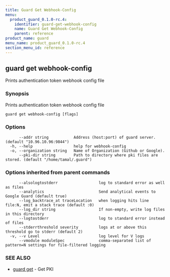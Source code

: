 ```yaml
---
title: Guard Get Webhook-Config
menu:
  product_guard_0.1.0-rc.4:
    identifier: guard-get-webhook-config
    name: Guard Get Webhook-Config
    parent: reference
product_name: guard
menu_name: product_guard_0.1.0-rc.4
section_menu_id: reference
---
```

## guard get webhook-config

Prints authentication token webhook config file

### Synopsis


Prints authentication token webhook config file

```
guard get webhook-config [flags]
```

### Options

```
      --addr string           Address (host:port) of guard server. (default "10.96.10.96:9844")
  -h, --help                  help for webhook-config
  -o, --organization string   Name of Organization (Github or Google).
      --pki-dir string        Path to directory where pki files are stored. (default "/home/tamal/.guard")
```

### Options inherited from parent commands

```
      --alsologtostderr                  log to standard error as well as files
      --analytics                        Send analytical events to Google Guard (default true)
      --log_backtrace_at traceLocation   when logging hits line file:N, emit a stack trace (default :0)
      --log_dir string                   If non-empty, write log files in this directory
      --logtostderr                      log to standard error instead of files
      --stderrthreshold severity         logs at or above this threshold go to stderr (default 2)
  -v, --v Level                          log level for V logs
      --vmodule moduleSpec               comma-separated list of pattern=N settings for file-filtered logging
```

### SEE ALSO
* [guard get](/docs/reference/guard_get.md)	 - Get PKI

